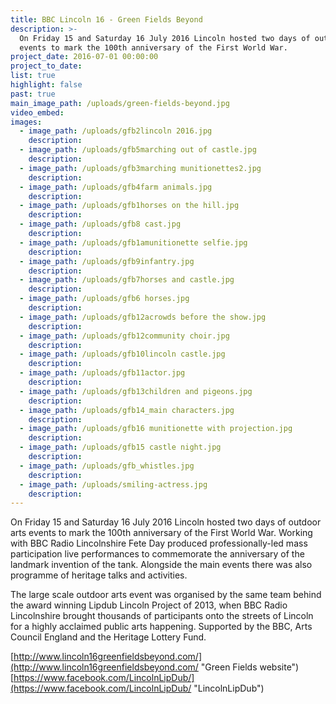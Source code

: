 ```yaml
---
title: BBC Lincoln 16 - Green Fields Beyond
description: >-
  On Friday 15 and Saturday 16 July 2016 Lincoln hosted two days of outdoor arts
  events to mark the 100th anniversary of the First World War.
project_date: 2016-07-01 00:00:00
project_to_date:
list: true
highlight: false
past: true
main_image_path: /uploads/green-fields-beyond.jpg
video_embed:
images:
  - image_path: /uploads/gfb2lincoln 2016.jpg
    description:
  - image_path: /uploads/gfb5marching out of castle.jpg
    description:
  - image_path: /uploads/gfb3marching munitionettes2.jpg
    description:
  - image_path: /uploads/gfb4farm animals.jpg
    description:
  - image_path: /uploads/gfb1horses on the hill.jpg
    description:
  - image_path: /uploads/gfb8 cast.jpg
    description:
  - image_path: /uploads/gfb1amunitionette selfie.jpg
    description:
  - image_path: /uploads/gfb9infantry.jpg
    description:
  - image_path: /uploads/gfb7horses and castle.jpg
    description:
  - image_path: /uploads/gfb6 horses.jpg
    description:
  - image_path: /uploads/gfb12acrowds before the show.jpg
    description:
  - image_path: /uploads/gfb12community choir.jpg
    description:
  - image_path: /uploads/gfb10lincoln castle.jpg
    description:
  - image_path: /uploads/gfb11actor.jpg
    description:
  - image_path: /uploads/gfb13children and pigeons.jpg
    description:
  - image_path: /uploads/gfb14_main characters.jpg
    description:
  - image_path: /uploads/gfb16 munitionette with projection.jpg
    description:
  - image_path: /uploads/gfb15 castle night.jpg
    description:
  - image_path: /uploads/gfb_whistles.jpg
    description:
  - image_path: /uploads/smiling-actress.jpg
    description:
---
```


On Friday 15 and Saturday 16 July 2016 Lincoln hosted two days of outdoor arts events to mark the 100th anniversary of the First World War. Working with BBC Radio Lincolnshire Fete Day produced professionally-led mass participation live performances to commemorate the anniversary of the landmark invention of the tank. Alongside the main events there was also programme of heritage talks and activities.

The large scale outdoor arts event was organised by the same team behind the award winning Lipdub Lincoln Project of 2013, when BBC Radio Lincolnshire brought thousands of participants onto the streets of Lincoln for a highly acclaimed public arts happening. Supported by the BBC, Arts Council England and the Heritage Lottery Fund.

[http://www.lincoln16greenfieldsbeyond.com/](http://www.lincoln16greenfieldsbeyond.com/ "Green Fields website")<br>[https://www.facebook.com/LincolnLipDub/](https://www.facebook.com/LincolnLipDub/ "LincolnLipDub")